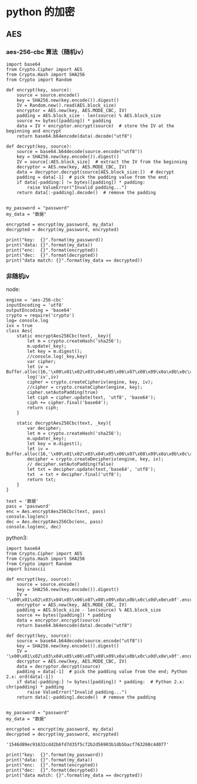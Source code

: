 # python 的加密

## AES

### aes-256-cbc 算法（随机iv）

    import base64
    from Crypto.Cipher import AES
    from Crypto.Hash import SHA256
    from Crypto import Random

    def encrypt(key, source):
        source = source.encode()
        key = SHA256.new(key.encode()).digest()  
        IV = Random.new().read(AES.block_size)  
        encryptor = AES.new(key, AES.MODE_CBC, IV)
        padding = AES.block_size - len(source) % AES.block_size  
        source += bytes([padding]) * padding
        data = IV + encryptor.encrypt(source)  # store the IV at the beginning and encrypt
        return base64.b64encode(data).decode("utf8")

    def decrypt(key, source):
        source = base64.b64decode(source.encode("utf8"))
        key = SHA256.new(key.encode()).digest()  
        IV = source[:AES.block_size]  # extract the IV from the beginning
        decryptor = AES.new(key, AES.MODE_CBC, IV)
        data = decryptor.decrypt(source[AES.block_size:])  # decrypt
        padding = data[-1]  # pick the padding value from the end; 
        if data[-padding:] != bytes([padding]) * padding:  
            raise ValueError("Invalid padding...")
        return data[:-padding].decode()  # remove the padding


    my_password = "password"
    my_data = "数据"

    encrypted = encrypt(my_password, my_data)    
    decrypted = decrypt(my_password, encrypted)    

    print("key:  {}".format(my_password))    
    print("data: {}".format(my_data))    
    print("enc:  {}".format(encrypted))    
    print("dec:  {}".format(decrypted))    
    print("data match: {}".format(my_data == decrypted))

### 非随机iv
node:

    engine = 'aes-256-cbc'
    inputEncoding = 'utf8'
    outputEncoding = 'base64'
    crypto = require('crypto')
    log= console.log
    ivx = true
    class Aes{
        static encryptAes256Cbc(text, _key){
            let m = crypto.createHash('sha256');
            m.update(_key);
            let key = m.digest();
            //console.log(_key,key)
            var cipher;
            let iv = Buffer.alloc(16,'\x00\x01\x02\x03\x04\x05\x06\x07\x08\x09\x0a\x0b\x0c\x0d\x0e\x0f');
            log('iv',iv)
            cipher = crypto.createCipheriv(engine, key, iv);
            //cipher = crypto.createCipher(engine, key);
            cipher.setAutoPadding(true)
            let ciph = cipher.update(text, 'utf8', 'base64');
            ciph += cipher.final('base64');
            return ciph;
        }

        static decryptAes256Cbc(text, _key){
            var decipher;
            let m = crypto.createHash('sha256');
            m.update(_key);
            let key = m.digest();
            let iv = Buffer.alloc(16,'\x00\x01\x02\x03\x04\x05\x06\x07\x08\x09\x0a\x0b\x0c\x0d\x0e\x0f');
            decipher = crypto.createDecipheriv(engine, key, iv);
            // decipher.setAutoPadding(false)
            let txt = decipher.update(text,'base64', 'utf8');
            txt  = txt + decipher.final('utf8');
            return txt;
        } 
    }

    text = '数据'
    pass = 'password'
    enc = Aes.encryptAes256Cbc(text, pass)
    console.log(enc)
    dec = Aes.decryptAes256Cbc(enc, pass)
    console.log(enc, dec)

python3:

    import base64
    from Crypto.Cipher import AES
    from Crypto.Hash import SHA256
    from Crypto import Random
    import binascii

    def encrypt(key, source):
        source = source.encode()
        key = SHA256.new(key.encode()).digest()  
        IV = '\x00\x01\x02\x03\x04\x05\x06\x07\x08\x09\x0a\x0b\x0c\x0d\x0e\x0f'.encode()
        encryptor = AES.new(key, AES.MODE_CBC, IV)
        padding = AES.block_size - len(source) % AES.block_size  
        source += bytes([padding]) * padding 
        data = encryptor.encrypt(source)  
        return base64.b64encode(data).decode("utf8")

    def decrypt(key, source):
        source = base64.b64decode(source.encode("utf8"))
        key = SHA256.new(key.encode()).digest()  
        IV = '\x00\x01\x02\x03\x04\x05\x06\x07\x08\x09\x0a\x0b\x0c\x0d\x0e\x0f'.encode()
        decryptor = AES.new(key, AES.MODE_CBC, IV)
        data = decryptor.decrypt(source)  
        padding = data[-1]  # pick the padding value from the end; Python 2.x: ord(data[-1])
        if data[-padding:] != bytes([padding]) * padding:  # Python 2.x: chr(padding) * padding
            raise ValueError("Invalid padding...")
        return data[:-padding].decode()  # remove the padding


    my_password = "password"
    my_data = "数据"

    encrypted = encrypt(my_password, my_data)    
    decrypted = decrypt(my_password, encrypted)    

    '1546d89ec91632cdd2b6fd7d35f5c72b2d56903b1db5bacf763260c4d077'

    print("key:  {}".format(my_password))    
    print("data: {}".format(my_data))    
    print("enc:  {}".format(encrypted))    
    print("dec:  {}".format(decrypted))    
    print("data match: {}".format(my_data == decrypted))
